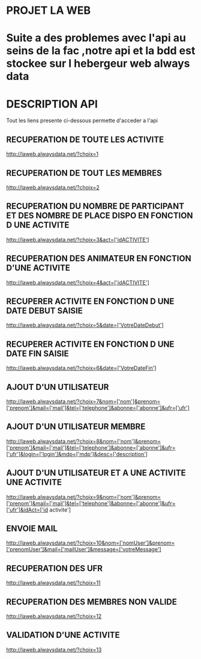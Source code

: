 # PROJET LA WEB

# Suite a des problemes avec l'api au seins de la fac ,notre api et la bdd est stockee sur l hebergeur web always data


# DESCRIPTION API 

Tout les liens presente ci-dessous permette d'acceder a l'api

## RECUPERATION DE TOUTE LES  ACTIVITE
http://laweb.alwaysdata.net/?choix=1

## RECUPERATION DE TOUT LES MEMBRES
http://laweb.alwaysdata.net/?choix=2

## RECUPERATION DU NOMBRE DE PARTICIPANT ET DES NOMBRE DE PLACE DISPO EN FONCTION D UNE ACTIVITE
http://laweb.alwaysdata.net/?choix=3&act=['idACTIVITE']

## RECUPERATION DES ANIMATEUR EN FONCTION D'UNE ACTIVITE
http://laweb.alwaysdata.net/?choix=4&act=['idACTIVITE']

## RECUPERER ACTIVITE EN FONCTION D UNE DATE DEBUT SAISIE
http://laweb.alwaysdata.net/?choix=5&date=['VotreDateDebut']

## RECUPERER ACTIVITE EN FONCTION D UNE DATE FIN SAISIE
http://laweb.alwaysdata.net/?choix=6&date=['VotreDateFin']

## AJOUT D'UN UTILISATEUR
http://laweb.alwaysdata.net/?choix=7&nom=['nom']&prenom=['prenom']&mail=['mail']&tel=['telephone']&abonne=['abonne']&ufr=['ufr']

## AJOUT D'UN UTILISATEUR MEMBRE
http://laweb.alwaysdata.net/?choix=8&nom=['nom']&prenom=['prenom']&mail=['mail']&tel=['telephone']&abonne=['abonne']&ufr=['ufr']&login=['login']&mdp=['mdp']&desc=['description']

## AJOUT D'UN UTILISATEUR ET A UNE ACTIVITE UNE ACTIVITE
http://laweb.alwaysdata.net/?choix=9&nom=['nom']&prenom=['prenom']&mail=['mail']&tel=['telephone']&abonne=['abonne']&ufr=['ufr']&idAct=['id activite']

## ENVOIE MAIL 
http://laweb.alwaysdata.net/?choix=10&nom=['nomUser']&prenom=['prenomUser']&mail=['mailUser']&message=['votreMessage']

## RECUPERATION DES UFR 
http://laweb.alwaysdata.net/?choix=11

## RECUPERATION DES MEMBRES NON VALIDE
http://laweb.alwaysdata.net/?choix=12

## VALIDATION D'UNE ACTIVITE 
http://laweb.alwaysdata.net/?choix=13